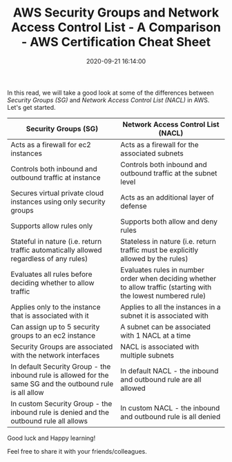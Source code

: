 ﻿---
layout:     post
title:      AWS Security Groups and Network Access Control List - A Comparison - AWS Certification Cheat Sheet
date:       2020-09-21 16:14:00
summary:    Let us understand the differences between security groups and network access control list in aws.
categories:  AWS_CLOUD AWS_SECURITY_GROUPS_VS_NETWORK_ACCESS_CONTROL_LIST
permalink:  /aws-security-groups-vs-network-access-control-list
---

In this read, we will take a good look at some of the differences between *Security Groups (SG)* and *Network Access Control List (NACL)* in AWS. Let's get started.

| Security Groups (SG) | Network Access Control List (NACL)  | 
|--|--|
| Acts as a firewall for ec2 instances | Acts as a firewall for the associated subnets  |
| Controls both inbound and outbound traffic at instance | Controls both inbound and outbound traffic at the subnet level  |
| Secures virtual private cloud instances using only security groups | Acts as an additional layer of defense |
| Supports allow rules only | Supports both allow and deny rules |
| Stateful in nature (i.e. return traffic automatically allowed regardless of any rules) | Stateless in nature (i.e. return traffic must be explicitly allowed by the rules)|
| Evaluates all rules before deciding whether to allow traffic | Evaluates rules in number order when deciding whether to allow traffic (starting with the lowest numbered rule)  |
| Applies only to the instance that is associated with it | Applies to all the instances in a subnet it is associated with |
| Can assign up to 5 security groups to an ec2 instance | A subnet can be associated with 1 NACL at a time|
| Security Groups are associated with the network interfaces | NACL is associated with multiple subnets |
| In default Security Group - the inbound rule is allowed for the same SG and the outbound rule is all allow | In default NACL - the inbound and outbound rule are all allowed |
| In custom Security Group - the inbound rule is denied and the outbound rule all allows | In custom NACL - the inbound and outbound rule is all denied |

Good luck and Happy learning! 

Feel free to share it with your friends/colleagues.
